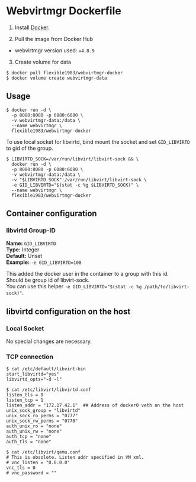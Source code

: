 
# Webvirtmgr Dockerfile

1. Install [Docker](https://www.docker.com/).

2. Pull the image from Docker Hub
  * webvirtmgr version used: `v4.8.9`

3. Create volume for data
```
$ docker pull flexible1983/webvirtmgr-docker
$ docker volume create webvirtmgr-data
```

## Usage

```
$ docker run -d \
  -p 8080:8080 -p 6080:6080 \
  -v webvirtmgr-data:/data \
  --name webvirtmgr \
  flexible1983/webvirtmgr-docker
```

To use local socket for libvirtd, bind mount the socket and set `GID_LIBVIRTD` to
gid of the group. 

```
$ LIBVIRTD_SOCK=/var/run/libvirt/libvirt-sock && \
  docker run -d \
  -p 8080:8080 -p 6080:6080 \
  -v webvirtmgr-data:/data \
  -v "$LIBVIRTD_SOCK":/var/run/libvirt/libvirt-sock \
  -e GID_LIBVIRTD="$(stat -c %g $LIBVIRTD_SOCK)" \
  --name webvirtmgr \
  flexible1983/webvirtmgr-docker
```

## Container configuration

### libvirtd Group-ID
**Name:** `GID_LIBVIRTD`  
**Type:** Integer  
**Default:** Unset  
**Example:** `-e GID_LIBVIRTD=108`

This added the docker user in the container to a group with this id.  
Should be group id of libvirt-sock.  
You can use this helper  `-e GID_LIBVIRTD="$(stat -c %g /path/to/libvirt-sock)"`.

## libvirtd configuration on the host

### Local Socket

No special changes are necessary.

### TCP connection

```
$ cat /etc/default/libvirt-bin
start_libvirtd="yes"
libvirtd_opts="-d -l"
```

```
$ cat /etc/libvirt/libvirtd.conf
listen_tls = 0
listen_tcp = 1
listen_addr = "172.17.42.1"  ## Address of docker0 veth on the host
unix_sock_group = "libvirtd"
unix_sock_ro_perms = "0777"
unix_sock_rw_perms = "0770"
auth_unix_ro = "none"
auth_unix_rw = "none"
auth_tcp = "none"
auth_tls = "none"
```

```
$ cat /etc/libvirt/qemu.conf
# This is obsolete. Listen addr specified in VM xml.
# vnc_listen = "0.0.0.0"
vnc_tls = 0
# vnc_password = ""
```
